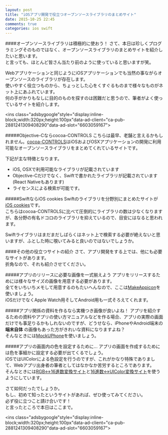 ```yaml
---
layout: post
title: "iOSアプリ開発で役立つオープンソースライブラリのまとめサイト"
date: 2015-10-25 22:45
comments: true
categories: ios swift
---
```


####オープンソースライブラリは積極的に使おう！
さて、本日は珍しくプログラミングそのものではなく、オープンソースライブラリのまとめサイトを紹介したいと思います。  
と言っても、ほとんど皆さん当たり前のように使っていると思いますが笑。  

Webアプリケーションと同じようにiOSアプリケーションでも当然の事ながらオープンソースのライブラリが存在します。  
使いやすく役立つものから、ちょっとした心をくすぐるものまで様々なものがネット上にあふれています。  
何の手がかりもなしに目的のものを探すのは困難だと思うので、筆者がよく使っているサイトを紹介します。  

<script async src="//pagead2.googlesyndication.com/pagead/js/adsbygoogle.js"></script>
<ins class="adsbygoogle"style="display:inline-block;width:320px;height:100px"data-ad-client="ca-pub-2881241309408290"data-ad-slot="6603059167"></ins>
<script>
(adsbygoogle = window.adsbygoogle || []).push({});
</script>

<!-- more -->

#####Objective-Cならcocoa-CONTROLS
こちらは最早、老舗と言えるかもしれません。[cocoa-CONTROLS](https://www.cocoacontrols.com/platforms/ios/controls)はiOSおよびOSXアプリケーションの開発に利用可能なオープンソースライブラリをまとめてくれているサイトです。  

下記が主な特徴となります。  

* iOS, OSXで利用可能なライブラリが記載されています  
* Objective-Cだけでなく、Swiftで書かれたライブラリが記載されています(React Nativeもあります)  
* ライセンスによる検索が可能です。  

#####SwiftならiOS cookies
Swiftのライブラリを分野別にまとめたサイトが[iOS cookies](http://www.ioscookies.com/)です。  
こちらはcocoa-CONTROLSに比べて圧倒的にライブラリの数は少なくなりますが、各分野の有名ドコロのライブラリを抑えているので、目安にはなると思われます。  

Swiftライブラリはまだまだしばらくはネット上で検索する必要が絶えないと思いますが、ふとした時に覗いてみると良いのではないでしょうか。  

####その他の役立つサイトの紹介
さて、アプリ開発をする上では、他にも必要なサイトがあります。  
折角なので、それも紹介させてください。  

#####アプリのリリースに必要な画像を一式揃えよう
アプリをリリースするためには様々なサイズの画像を用意する必要があります。  
全てをいちいちメモして用意するのもたいへんなので、ここは[MakeAppicon](http://makeappicon.com/)を使いましょう。  
iOSだけでなくApple Watch用そしてAndroid用も一式そろえてくれます。  

#####アプリ関係の資料を作るなら実機つき画像が良いよね！
アプリを紹介するための資料やアプリの使い方マニュアルなどを作る場合、アプリの実際の画面だけでも事足りるかもしれないのですが、どうせなら、iPhoneやAndroid端末の **端末自体** の画像もあった方がきれいな資料になりますよね？  
そんなときには[MockUPhone](http://mockuphone.com/)を使いましょう。  

#####アプリの画面内の色を設定するために...
アプリの画面を作成するためには色を事細かに設定する必要が出てくるでしょう。  
iOSではUIColorによる色設定を行うのですが、これがかなり特殊でありまして、Webアプリ出身者の筆者としてはなかなか苦労するところであります。  
そんなときには[RGB↔16進数変換サイト](http://www.peko-step.com/tool/tfcolor.html)と[16進数↔UIColor変換サイト](http://tobioka.net/wp-content/uploads/2012/05/hexrgb2uicolor.html)を使うようにしています。  

さて如何だったでしょうか。  
もし、初めて知ったというサイトがあれば、ぜひ使ってみてください。  
必ず役に立つこと請け合いです！  
と言ったところで本日はここまで。  

<script async src="//pagead2.googlesyndication.com/pagead/js/adsbygoogle.js"></script>
<ins class="adsbygoogle"style="display:inline-block;width:320px;height:100px"data-ad-client="ca-pub-2881241309408290"data-ad-slot="6603059167"></ins>
<script>
(adsbygoogle = window.adsbygoogle || []).push({});
</script>
